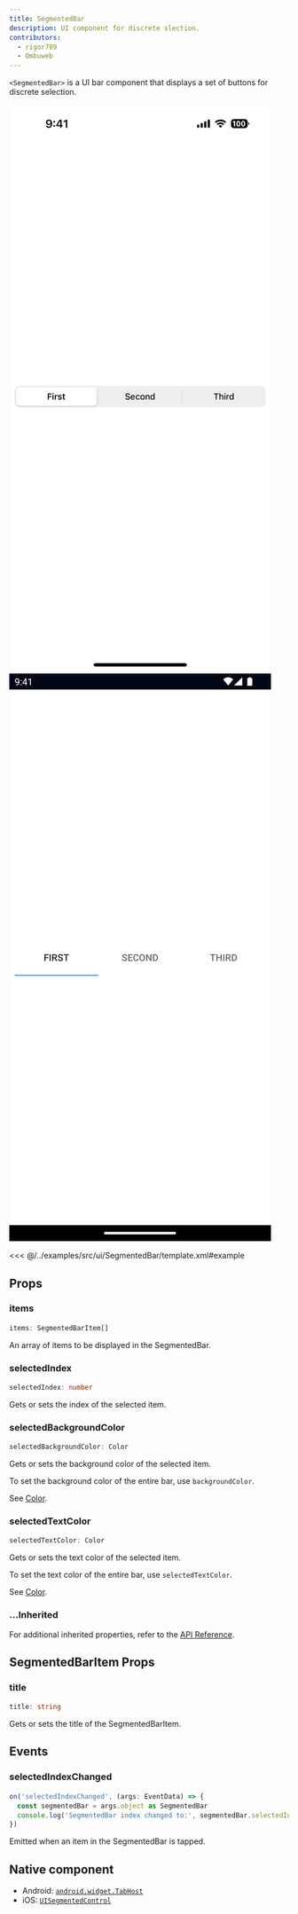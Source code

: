 ```yaml
---
title: SegmentedBar
description: UI component for discrete slection.
contributors:
  - rigor789
  - Ombuweb
---
```


`<SegmentedBar>` is a UI bar component that displays a set of buttons for discrete selection.

<DeviceFrame type="ios">
<img src="../assets/images/screenshots/ios/SegmentedBar.png"/>
</DeviceFrame>
<DeviceFrame type="android">
<img src="../assets/images/screenshots/android/SegmentedBar.png"/>
</DeviceFrame>

<<< @/../examples/src/ui/SegmentedBar/template.xml#example

## Props

### items

```ts
items: SegmentedBarItem[]
```

An array of items to be displayed in the SegmentedBar.

### selectedIndex

```ts
selectedIndex: number
```

Gets or sets the index of the selected item.

### selectedBackgroundColor

```ts
selectedBackgroundColor: Color
```

Gets or sets the background color of the selected item.

To set the background color of the entire bar, use `backgroundColor`.

See [Color](/api/class/Color).

### selectedTextColor

```ts
selectedTextColor: Color
```

Gets or sets the text color of the selected item.

To set the text color of the entire bar, use `selectedTextColor`.

See [Color](/api/class/Color).

### ...Inherited

For additional inherited properties, refer to the [API Reference](/api/class/SegmentedBar).

## SegmentedBarItem Props

### title

```ts
title: string
```

Gets or sets the title of the SegmentedBarItem.

## Events

### selectedIndexChanged

```ts
on('selectedIndexChanged', (args: EventData) => {
  const segmentedBar = args.object as SegmentedBar
  console.log('SegmentedBar index changed to:', segmentedBar.selectedIndex)
})
```

Emitted when an item in the SegmentedBar is tapped.

## Native component

- Android: [`android.widget.TabHost`](https://developer.android.com/reference/android/widget/TabHost.html)
- iOS: [`UISegmentedControl`](https://developer.apple.com/documentation/uikit/uisegmentedcontrol)
